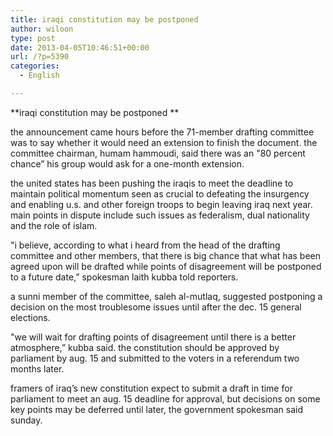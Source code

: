 ```yaml
---
title: iraqi constitution may be postponed
author: wiloon
type: post
date: 2013-04-05T10:46:51+00:00
url: /?p=5390
categories:
  - English

---
```

**iraqi constitution may be postponed **
  
the announcement came hours before the 71-member drafting committee was to say whether it would need an extension to finish the document. the committee chairman, humam hammoudi, said there was an "80 percent chance&#8221; his group would ask for a one-month extension.
  
the united states has been pushing the iraqis to meet the deadline to maintain political momentum seen as crucial to defeating the insurgency and enabling u.s. and other foreign troops to begin leaving iraq next year. main points in dispute include such issues as federalism, dual nationality and the role of islam.
  
"i believe, according to what i heard from the head of the drafting committee and other members, that there is big chance that what has been agreed upon will be drafted while points of disagreement will be postponed to a future date,&#8221; spokesman laith kubba told reporters.
  
a sunni member of the committee, saleh al-mutlaq, suggested postponing a decision on the most troublesome issues until after the dec. 15 general elections.
  
"we will wait for drafting points of disagreement until there is a better atmosphere,&#8221; kubba said. the constitution should be approved by parliament by aug. 15 and submitted to the voters in a referendum two months later.
  
framers of iraq’s new constitution expect to submit a draft in time for parliament to meet an aug. 15 deadline for approval, but decisions on some key points may be deferred until later, the government spokesman said sunday.